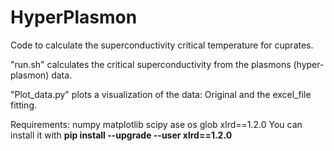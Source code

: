 # HyperPlasmon
Code to calculate the superconductivity critical temperature for cuprates.

"run.sh" calculates the critical superconductivity from the plasmons (hyper-plasmon) data.

"Plot_data.py" plots a visualization of the data: Original and the excel_file fitting.

Requirements:
numpy
matplotlib
scipy
ase
os
glob
xlrd==1.2.0
You can install it with **pip install --upgrade --user xlrd==1.2.0**
